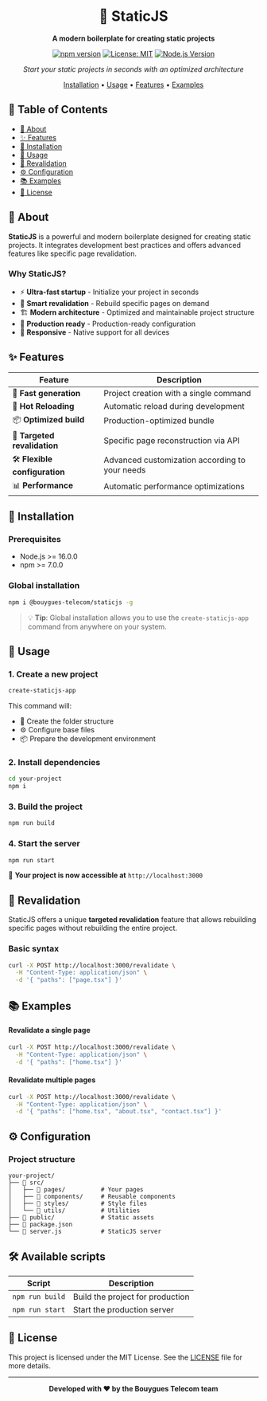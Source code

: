 <div align="center">

# 🚀 StaticJS

**A modern boilerplate for creating static projects**

[![npm version](https://badge.fury.io/js/%40bouygues-telecom%2Fstaticjs.svg)](https://badge.fury.io/js/%40bouygues-telecom%2Fstaticjs)
[![License: MIT](https://img.shields.io/badge/License-MIT-yellow.svg)](https://opensource.org/licenses/MIT)
[![Node.js Version](https://img.shields.io/badge/node-%3E%3D16.0.0-brightgreen.svg)](https://nodejs.org/)

_Start your static projects in seconds with an optimized architecture_

[Installation](#-installation) • [Usage](#-usage) • [Features](#-features) • [Examples](#-examples)

</div>

## 📖 Table of Contents

- [🎯 About](#-about)
- [✨ Features](#-features)
- [🚀 Installation](#-installation)
- [📘 Usage](#-usage)
- [🔄 Revalidation](#-revalidation)
- [⚙️ Configuration](#️-configuration)
- [📚 Examples](#-examples)
- [📄 License](#-license)

## 🎯 About

**StaticJS** is a powerful and modern boilerplate designed for creating static projects. It integrates development best practices and offers advanced features like specific page revalidation.

### Why StaticJS?

- ⚡ **Ultra-fast startup** - Initialize your project in seconds
- 🔄 **Smart revalidation** - Rebuild specific pages on demand
- 🏗️ **Modern architecture** - Optimized and maintainable project structure
- 🚀 **Production ready** - Production-ready configuration
- 📱 **Responsive** - Native support for all devices

## ✨ Features

| Feature                       | Description                                    |
| ----------------------------- | ---------------------------------------------- |
| 🚀 **Fast generation**        | Project creation with a single command         |
| 🔄 **Hot Reloading**          | Automatic reload during development            |
| 📦 **Optimized build**        | Production-optimized bundle                    |
| 🎯 **Targeted revalidation**  | Specific page reconstruction via API           |
| 🛠️ **Flexible configuration** | Advanced customization according to your needs |
| 📊 **Performance**            | Automatic performance optimizations            |

## 🚀 Installation

### Prerequisites

- Node.js >= 16.0.0
- npm >= 7.0.0

### Global installation

```bash
npm i @bouygues-telecom/staticjs -g
```

> 💡 **Tip**: Global installation allows you to use the `create-staticjs-app` command from anywhere on your system.

## 📘 Usage

### 1. Create a new project

```bash
create-staticjs-app
```

This command will:

- 📁 Create the folder structure
- ⚙️ Configure base files
- 📦 Prepare the development environment

### 2. Install dependencies

```bash
cd your-project
npm i
```

### 3. Build the project

```bash
npm run build
```

### 4. Start the server

```bash
npm run start
```

🎉 **Your project is now accessible at** `http://localhost:3000`

## 🔄 Revalidation

StaticJS offers a unique **targeted revalidation** feature that allows rebuilding specific pages without rebuilding the entire project.

### Basic syntax

```bash
curl -X POST http://localhost:3000/revalidate \
  -H "Content-Type: application/json" \
  -d '{ "paths": ["page.tsx"] }'
```

## 📚 Examples

#### Revalidate a single page

```bash
curl -X POST http://localhost:3000/revalidate \
  -H "Content-Type: application/json" \
  -d '{ "paths": ["home.tsx"] }'
```

#### Revalidate multiple pages

```bash
curl -X POST http://localhost:3000/revalidate \
  -H "Content-Type: application/json" \
  -d '{ "paths": ["home.tsx", "about.tsx", "contact.tsx"] }'
```

## ⚙️ Configuration

### Project structure

```
your-project/
├── 📁 src/
│   ├── 📁 pages/          # Your pages
│   ├── 📁 components/     # Reusable components
│   ├── 📁 styles/         # Style files
│   └── 📁 utils/          # Utilities
├── 📁 public/             # Static assets
├── 📄 package.json
└── 📄 server.js           # StaticJS server
```

## 🛠️ Available scripts

| Script          | Description                      |
| --------------- | -------------------------------- |
| `npm run build` | Build the project for production |
| `npm run start` | Start the production server      |

## 📄 License

This project is licensed under the MIT License. See the [LICENSE](LICENSE) file for more details.

---

<div align="center">

**Developed with ❤️ by the Bouygues Telecom team**

</div>

